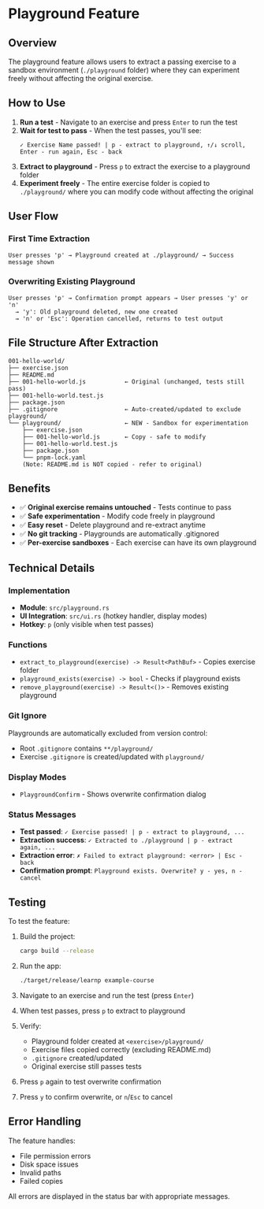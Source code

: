 # Playground Feature

## Overview
The playground feature allows users to extract a passing exercise to a sandbox environment (`./playground` folder) where they can experiment freely without affecting the original exercise.

## How to Use

1. **Run a test** - Navigate to an exercise and press `Enter` to run the test
2. **Wait for test to pass** - When the test passes, you'll see:
   ```
   ✓ Exercise Name passed! | p - extract to playground, ↑/↓ scroll, Enter - run again, Esc - back
   ```
3. **Extract to playground** - Press `p` to extract the exercise to a playground folder
4. **Experiment freely** - The entire exercise folder is copied to `./playground/` where you can modify code without affecting the original

## User Flow

### First Time Extraction
```
User presses 'p' → Playground created at ./playground/ → Success message shown
```

### Overwriting Existing Playground
```
User presses 'p' → Confirmation prompt appears → User presses 'y' or 'n'
  → 'y': Old playground deleted, new one created
  → 'n' or 'Esc': Operation cancelled, returns to test output
```

## File Structure After Extraction

```
001-hello-world/
├── exercise.json
├── README.md
├── 001-hello-world.js           ← Original (unchanged, tests still pass)
├── 001-hello-world.test.js
├── package.json
├── .gitignore                   ← Auto-created/updated to exclude playground/
└── playground/                  ← NEW - Sandbox for experimentation
    ├── exercise.json
    ├── 001-hello-world.js       ← Copy - safe to modify
    ├── 001-hello-world.test.js
    ├── package.json
    └── pnpm-lock.yaml
    (Note: README.md is NOT copied - refer to original)
```

## Benefits

- ✅ **Original exercise remains untouched** - Tests continue to pass
- ✅ **Safe experimentation** - Modify code freely in playground
- ✅ **Easy reset** - Delete playground and re-extract anytime
- ✅ **No git tracking** - Playgrounds are automatically .gitignored
- ✅ **Per-exercise sandboxes** - Each exercise can have its own playground

## Technical Details

### Implementation
- **Module**: `src/playground.rs`
- **UI Integration**: `src/ui.rs` (hotkey handler, display modes)
- **Hotkey**: `p` (only visible when test passes)

### Functions
- `extract_to_playground(exercise) -> Result<PathBuf>` - Copies exercise folder
- `playground_exists(exercise) -> bool` - Checks if playground exists
- `remove_playground(exercise) -> Result<()>` - Removes existing playground

### Git Ignore
Playgrounds are automatically excluded from version control:
- Root `.gitignore` contains `**/playground/`
- Exercise `.gitignore` is created/updated with `playground/`

### Display Modes
- `PlaygroundConfirm` - Shows overwrite confirmation dialog

### Status Messages
- **Test passed**: `✓ Exercise passed! | p - extract to playground, ...`
- **Extraction success**: `✓ Extracted to ./playground | p - extract again, ...`
- **Extraction error**: `✗ Failed to extract playground: <error> | Esc - back`
- **Confirmation prompt**: `Playground exists. Overwrite? y - yes, n - cancel`

## Testing

To test the feature:

1. Build the project:
   ```bash
   cargo build --release
   ```

2. Run the app:
   ```bash
   ./target/release/learnp example-course
   ```

3. Navigate to an exercise and run the test (press `Enter`)

4. When test passes, press `p` to extract to playground

5. Verify:
   - Playground folder created at `<exercise>/playground/`
   - Exercise files copied correctly (excluding README.md)
   - `.gitignore` created/updated
   - Original exercise still passes tests

6. Press `p` again to test overwrite confirmation

7. Press `y` to confirm overwrite, or `n`/`Esc` to cancel

## Error Handling

The feature handles:
- File permission errors
- Disk space issues
- Invalid paths
- Failed copies

All errors are displayed in the status bar with appropriate messages.
